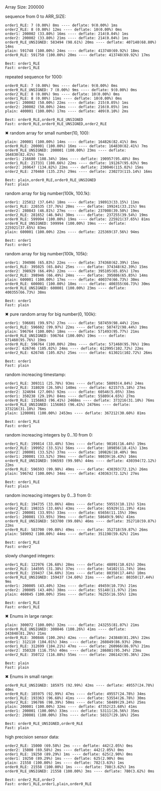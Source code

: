 Array Size:  200000

sequence from 0 to ARR_SIZE:

    order1_RLE: 7 (0.00%) 8ms ---- deflate: 9(0.00%) 1ms
    order2_RLE: 8 (0.00%) 12ms ---- deflate: 10(0.00%) 0ms
    order1: 200002 (33.80%) 16ms ---- deflate: 214(0.04%) 1ms
    order2: 200002 (33.80%) 21ms ---- deflate: 214(0.04%) 1ms
    order0_RLE_UNSIGNED: 583494 (98.61%) 20ms ---- deflate: 407148(68.80%) 14ms
    plain: 591748 (100.00%) 24ms ---- deflate: 413740(69.92%) 18ms
    order0_RLE: 591750 (100.00%) 20ms ---- deflate: 413748(69.92%) 17ms

    Best: order1_RLE
    Fast: order1_RLE

repeated sequence for 1000:

    order0_RLE: 7 (0.00%) 9ms ---- deflate: 9(0.00%) 0ms
    order0_RLE_UNSIGNED: 7 (0.00%) 9ms ---- deflate: 9(0.00%) 0ms
    order2_RLE: 8 (0.00%) 9ms ---- deflate: 10(0.00%) 0ms
    order1_RLE: 8 (0.00%) 11ms ---- deflate: 10(0.00%) 0ms
    order1: 200002 (50.00%) 22ms ---- deflate: 215(0.05%) 1ms
    order2: 200002 (50.00%) 24ms ---- deflate: 216(0.05%) 1ms
    plain: 400001 (100.00%) 17ms ---- deflate: 409(0.10%) 2ms

    Best: order0_RLE,order0_RLE_UNSIGNED
    Fast: order0_RLE,order0_RLE_UNSIGNED,order2_RLE

✖ random array for small number(10, 100):

    plain: 200001 (100.00%) 14ms ---- deflate: 164826(82.41%) 8ms
    order0_RLE: 200001 (100.00%) 16ms ---- deflate: 164830(82.41%) 7ms
    order0_RLE_UNSIGNED: 200001 (100.00%) 23ms ---- deflate: 164830(82.41%) 7ms
    order1: 216680 (108.34%) 16ms ---- deflate: 190957(95.48%) 8ms
    order1_RLE: 217331 (108.66%) 22ms ---- deflate: 191267(95.63%) 9ms
    order2: 269647 (134.82%) 22ms ---- deflate: 230046(115.02%) 15ms
    order2_RLE: 270460 (135.23%) 29ms ---- deflate: 230273(115.14%) 16ms

    Best: plain,order0_RLE,order0_RLE_UNSIGNED
    Fast: plain

random array for big number(100k, 100.1k):

    order1: 225812 (37.64%) 18ms ---- deflate: 198913(33.15%) 11ms
    order1_RLE: 226535 (37.76%) 20ms ---- deflate: 199241(33.21%) 9ms
    order2: 280843 (46.81%) 27ms ---- deflate: 237008(39.50%) 19ms
    order2_RLE: 281652 (46.94%) 30ms ---- deflate: 237255(39.54%) 19ms
    order0_RLE: 599994 (100.00%) 19ms ---- deflate: 225921(37.65%) 81ms
    order0_RLE_UNSIGNED: 599994 (100.00%) 19ms ---- deflate: 225921(37.65%) 83ms
    plain: 600001 (100.00%) 22ms ---- deflate: 225369(37.56%) 94ms

    Best: order1
    Fast: order1

random array for big number(100k, 105k):

    order1: 394986 (65.83%) 22ms ---- deflate: 374368(62.39%) 15ms
    order1_RLE: 395025 (65.84%) 25ms ---- deflate: 374348(62.39%) 15ms
    order2: 398929 (66.49%) 22ms ---- deflate: 395105(65.85%) 17ms
    order2_RLE: 398946 (66.49%) 24ms ---- deflate: 395086(65.85%) 14ms
    plain: 600001 (100.00%) 17ms ---- deflate: 400374(66.73%) 30ms
    order0_RLE: 600001 (100.00%) 18ms ---- deflate: 400355(66.73%) 30ms
    order0_RLE_UNSIGNED: 600001 (100.00%) 23ms ---- deflate: 400355(66.73%) 38ms

    Best: order1
    Fast: plain

✖ pure random array for big number(0, 100k):

    order1: 596601 (99.97%) 27ms ---- deflate: 587459(98.44%) 21ms
    order1_RLE: 596602 (99.97%) 22ms ---- deflate: 587472(98.44%) 19ms
    plain: 596764 (100.00%) 18ms ---- deflate: 571493(95.77%) 21ms
    order0_RLE_UNSIGNED: 596764 (100.00%) 19ms ---- deflate: 571460(95.76%) 19ms
    order0_RLE: 596764 (100.00%) 20ms ---- deflate: 571460(95.76%) 19ms
    order2: 626746 (105.02%) 24ms ---- deflate: 612995(102.72%) 22ms
    order2_RLE: 626746 (105.02%) 25ms ---- deflate: 613021(102.72%) 26ms

    Best: order1
    Fast: plain

random increacing timestamp:

    order1_RLE: 309311 (25.78%) 93ms ---- deflate: 58093(4.84%) 24ms
    order2_RLE: 318020 (26.50%) 140ms ---- deflate: 62157(5.18%) 27ms
    order2: 324694 (27.06%) 92ms ---- deflate: 60546(5.05%) 33ms
    order1: 350238 (29.19%) 84ms ---- deflate: 55809(4.65%) 27ms
    order0_RLE: 1156863 (96.41%) 2468ms ---- deflate: 373216(31.10%) 76ms
    order0_RLE_UNSIGNED: 1156863 (96.41%) 2476ms ---- deflate: 373216(31.10%) 76ms
    plain: 1200001 (100.00%) 2453ms ---- deflate: 367212(30.60%) 81ms

    Best: order1_RLE
    Fast: order1

random increacing integers by 0...10 from 0:

    order1_RLE: 199814 (33.48%) 53ms ---- deflate: 98101(16.44%) 19ms
    order2_RLE: 199952 (33.51%) 56ms ---- deflate: 109856(18.41%) 13ms
    order2: 200001 (33.52%) 37ms ---- deflate: 109826(18.40%) 9ms
    order1: 200001 (33.52%) 39ms ---- deflate: 98039(16.43%) 16ms
    order0_RLE_UNSIGNED: 596593 (99.98%) 44ms ---- deflate: 430394(72.12%) 22ms
    order0_RLE: 596593 (99.98%) 49ms ---- deflate: 430393(72.12%) 26ms
    plain: 596742 (100.00%) 34ms ---- deflate: 430363(72.12%) 27ms

    Best: order1_RLE
    Fast: plain

random increacing integers by 0...3 from 0:

    order1_RLE: 194735 (33.06%) 48ms ---- deflate: 59553(10.11%) 51ms
    order2_RLE: 198315 (33.66%) 43ms ---- deflate: 65929(11.19%) 41ms
    order2: 200001 (33.95%) 33ms ---- deflate: 65656(11.15%) 39ms
    order1: 200001 (33.95%) 39ms ---- deflate: 58649(9.96%) 41ms
    order0_RLE_UNSIGNED: 583700 (99.08%) 46ms ---- deflate: 352718(59.87%) 22ms
    order0_RLE: 583700 (99.08%) 49ms ---- deflate: 352718(59.87%) 26ms
    plain: 589092 (100.00%) 44ms ---- deflate: 351198(59.62%) 21ms

    Best: order1_RLE
    Fast: order2

slowly changed integers:

    order1_RLE: 122976 (26.68%) 28ms ---- deflate: 48891(10.61%) 20ms
    order2_RLE: 144595 (31.38%) 37ms ---- deflate: 54102(11.74%) 16ms
    order0_RLE: 159437 (34.60%) 31ms ---- deflate: 80350(17.44%) 10ms
    order0_RLE_UNSIGNED: 159437 (34.60%) 31ms ---- deflate: 80350(17.44%) 9ms
    order1: 200005 (43.40%) 32ms ---- deflate: 49459(10.73%) 21ms
    order2: 200005 (43.40%) 38ms ---- deflate: 55148(11.97%) 21ms
    plain: 460845 (100.00%) 35ms ---- deflate: 76255(16.55%) 12ms

    Best: order1_RLE
    Fast: order1_RLE

✖ Enums in large range:

    plain: 300072 (100.00%) 32ms ---- deflate: 243255(81.07%) 21ms
    order0_RLE_UNSIGNED: 300846 (100.26%) 41ms ---- deflate: 243848(81.26%) 21ms
    order0_RLE: 300846 (100.26%) 42ms ---- deflate: 243848(81.26%) 22ms
    order1: 312110 (104.01%) 34ms ---- deflate: 260849(86.93%) 20ms
    order1_RLE: 312699 (104.21%) 47ms ---- deflate: 260966(86.97%) 21ms
    order2: 350328 (116.75%) 40ms ---- deflate: 286081(95.34%) 23ms
    order2_RLE: 350722 (116.88%) 55ms ---- deflate: 286142(95.36%) 22ms

    Best: plain
    Fast: plain

✖ Enums in small range:

    order0_RLE_UNSIGNED: 185975 (92.99%) 42ms ---- deflate: 49557(24.78%) 40ms
    order0_RLE: 185975 (92.99%) 47ms ---- deflate: 49557(24.78%) 34ms
    order1_RLE: 193363 (96.68%) 41ms ---- deflate: 53554(26.78%) 30ms
    order2_RLE: 196786 (98.39%) 50ms ---- deflate: 58489(29.24%) 25ms
    plain: 200001 (100.00%) 32ms ---- deflate: 47352(23.68%) 41ms
    order1: 200001 (100.00%) 33ms ---- deflate: 53111(26.56%) 35ms
    order2: 200001 (100.00%) 37ms ---- deflate: 58317(29.16%) 25ms

    Best: order0_RLE_UNSIGNED,order0_RLE
    Fast: plain

high precision sensor data:

    order2_RLE: 15000 (69.58%) 2ms ---- deflate: 442(2.05%) 0ms
    order2: 15000 (69.58%) 2ms ---- deflate: 442(2.05%) 0ms
    order1_RLE: 19250 (89.29%) 1ms ---- deflate: 625(2.90%) 0ms
    order1: 19250 (89.29%) 1ms ---- deflate: 625(2.90%) 0ms
    plain: 21558 (100.00%) 1ms ---- deflate: 782(3.63%) 1ms
    order0_RLE: 21558 (100.00%) 1ms ---- deflate: 780(3.62%) 1ms
    order0_RLE_UNSIGNED: 21558 (100.00%) 3ms ---- deflate: 780(3.62%) 0ms

    Best: order2_RLE,order2
    Fast: order1_RLE,order1,plain,order0_RLE

